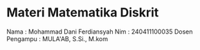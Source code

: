 # Materi Matematika Diskrit
  Nama : Mohammad Dani Ferdiansyah
  Nim  : 240411100035
  Dosen Pengampu : MULA'AB, S.Si., M.kom